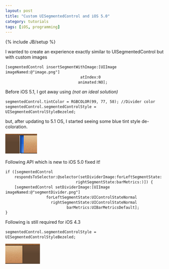 ```yaml
---
layout: post
title: "Custom UISegmentedControl and iOS 5.0"
category: tutorials
tags: [iOS, programming]
---
```

{% include JB/setup %}

I wanted to create an experience exactly similar to UISegmentedControl but with
custom images

	[segmentedControl insertSegmentWithImage:[UIImage imageNamed:@"image.png"] 
	                                 atIndex:0 
                                    animated:NO];

Before iOS 5.1, I got away using *(not an ideal solution)*

	segmentedControl.tintColor = RGBCOLOR(99, 77, 58); //Divider color
	segmentedControl.segmentedControlStyle = UISegmentedControlStyleBezeled;
	

but, after updating to 5.1 OS, I started seeing some blue tint style de-coloration. 

![De-coloration](/assets/images/segment-decolor.png "Blue de-colorations")

Following API which is new to iOS 5.0 fixed it!


	if ([segmentedControl 
		respondsToSelector:@selector(setDividerImage:forLeftSegmentState:
			                       rightSegmentState:barMetrics:)]) {
	    [segmentedControl setDividerImage:[UIImage imageNamed:@"segmentDivider.png"]
                      forLeftSegmentState:UIControlStateNormal 
                        rightSegmentState:UIControlStateNormal 
                               barMetrics:UIBarMetricsDefault];
	}


Following is still required for iOS 4.3

	segmentedControl.segmentedControlStyle = UISegmentedControlStyleBezeled;


![Fixed with Divider Image](/assets/images/segment-color.png)
